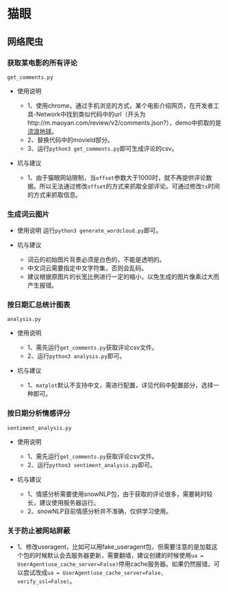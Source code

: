 # 猫眼
## 网络爬虫
### 获取某电影的所有评论
`get_comments.py`
- 使用说明
    - 1、使用chrome，通过手机浏览的方式，某个电影介绍网页，在开发者工具-Network中找到类似代码中的url（开头为http://m.maoyan.com/review/v2/comments.json?），demo中抓取的是[流浪地球](http://m.maoyan.com/movie/248906/morecomments?_v_=yes)。
    - 2、替换代码中的movieId部分。
    - 3、运行`python3 get_comments.py`即可生成评论的csv。


- 坑与建议
    - 1、由于猫眼网站限制，当`offset`参数大于1000时，就不再提供评论数据。所以无法通过修改`offset`的方式来抓取全部评论。可通过修改`ts`时间的方式来抓取信息。

### 生成词云图片
- 使用说明
运行`python3 generate_wordcloud.py`即可。

- 坑与建议
    - 词云的初始图片背景必须是白色的，不能是透明的。
    - 中文词云需要指定中文字符集，否则会乱码。
    - 建议根据原图片的长宽比例进行一定的缩小，以免生成的图片像素过大而产生报错。

### 按日期汇总统计图表
`analysis.py`
- 使用说明
    - 1、需先运行`get_comments.py`获取评论csv文件。
    - 2、运行`python3 analysis.py`即可。

- 坑与建议
    - 1、`matplot`默认不支持中文，需进行配置，详见代码中配置部分，选择一种即可。

### 按日期分析情感评分
`sentiment_analysis.py`
- 使用说明
    - 1、需先运行`get_comments.py`获取评论csv文件。
    - 2、运行`python3 sentiment_analysis.py`即可。
    
- 坑与建议
    - 1、情感分析需要使用snowNLP包，由于获取的评论很多，需要耗时较长，建议使用服务器运行。
    - 2、snowNLP目前情感分析并不准确，仅供学习使用。

### 关于防止被网站屏蔽
- 1、修改useragent，比如可以用fake_useragent包，但需要注意的是加载这个包的时候默认会去服务器更新，需要翻墙，建议创建的时候使用`ua = UserAgent(use_cache_server=False)`停用cache服务器。如果仍然报错，可以尝试改成`ua = UserAgent(use_cache_server=False, verify_ssl=False)`。